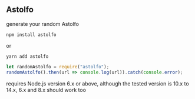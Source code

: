## Astolfo
generate your random Astolfo  

```
npm install astolfo
```
or
```
yarn add astolfo
```

```js
let randomAstolfo = require("astolfo");
randomAstolfo().then(url => console.log(url)).catch(console.error);
```  
requires Node.js version 6.x or above, although the tested version is 10.x to 14.x, 6.x and 8.x should work too